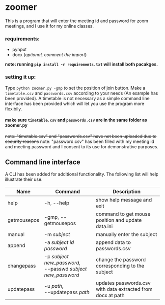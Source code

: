 # zoomer
This is a program that will enter the meeting id and password for zoom meetings, and I use it for my online classes. 

### requirements:
- pynput
- docx (*optional, comment the import*)

**note: running `pip install -r requirements.txt` will install both pacakges.**

### setting it up:
Type ```python zoomer.py -gmp``` to set the position of join button.
Make a ```timetable.csv``` and ```passwords.csv``` according to your needs (An example has been provided).
A timetable is not necessary as a simple command line interface has been provided which will let you use the program more flexibily.

#### make sure ```timetable.csv``` and ```passwords.csv``` are in the same folder as zoomer.py
~~note: "timetable.csv" and "passwords.csv" have not been uploaded due to security reasons~~
note: "password.csv" has been filled with my meeting id and meeting password and I consent to its use for demonstrative purposes.

## Command line interface
A CLI has been added for additional functionality.
The following list will help illustrate their use.

Name         | Command             | Description
-------------|---------------------|----------------------------------
 help        | -h, --help          |show help message and exit
 getmousepos  |-gmp, --getmousepos|command to get mouse position and update data.ini
manual       |-m *subject*           |manually enter the subject
 append      |-a *subject id password*|append data to passwords.csv
changepass   |-p *subject new_password*,<br> --passwd *subject new_password*|change the password corresponding to the subject                   
updatepass   |-u *path*, <br>--updatepass *path*|updates passwords.csv with data extracted from docx at path


